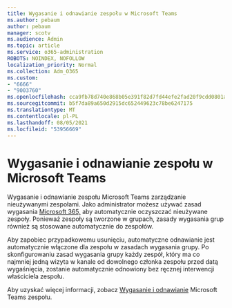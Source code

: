 ```yaml
---
title: Wygasanie i odnawianie zespołu w Microsoft Teams
ms.author: pebaum
author: pebaum
manager: scotv
ms.audience: Admin
ms.topic: article
ms.service: o365-administration
ROBOTS: NOINDEX, NOFOLLOW
localization_priority: Normal
ms.collection: Adm_O365
ms.custom:
- "6666"
- "9003760"
ms.openlocfilehash: cca9fb78d740e868b05e391f82d7fd44efe2fad20f9cdd0801ae05dbfa410a05
ms.sourcegitcommit: b5f7da89a650d2915dc652449623c78be6247175
ms.translationtype: MT
ms.contentlocale: pl-PL
ms.lasthandoff: 08/05/2021
ms.locfileid: "53956669"
---
```

# <a name="team-expiration-and-renewal-in-microsoft-teams"></a>Wygasanie i odnawianie zespołu w Microsoft Teams

Wygasanie i odnawianie zespołu Microsoft Teams zarządzanie nieużywanymi zespołami. Jako administrator możesz używać zasad wygasania [Microsoft 365,](https://docs.microsoft.com/microsoft-365/admin/create-groups/office-365-groups-expiration-policy) aby automatycznie oczyszczać nieużywane zespoły. Ponieważ zespoły są tworzone w grupach, zasady wygasania grup również są stosowane automatycznie do zespołów.

Aby zapobiec przypadkowemu usunięciu, automatyczne odnawianie jest automatycznie włączone dla zespołu w zasadach wygasania grupy. Po skonfigurowaniu zasad wygasania grupy każdy zespół, który ma co najmniej jedną wizyta w kanale od dowolnego członka zespołu przed datą wygaśnięcia, zostanie automatycznie odnowiony bez ręcznej interwencji właściciela zespołu.  

Aby uzyskać więcej informacji, zobacz [Wygasanie i odnawianie](https://docs.microsoft.com/microsoftteams/team-expiration-renewal) Microsoft Teams zespołu.
